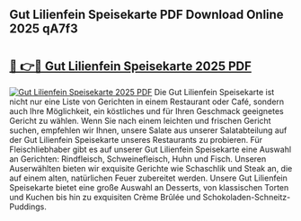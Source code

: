 ## Gut Lilienfein Speisekarte PDF Download Online 2025 qA7f3

# <h2><a href="http://gccyc5.nevu.top/?p=Gut+Lilienfein+Speisekarte">🔗 👉🔴 Gut Lilienfein Speisekarte 2025 PDF</a></h2>

[![Gut Lilienfein Speisekarte 2025 PDF](https://i.imgur.com/dBaPXMq.png)](http://gccyc5.nevu.top/?p=Gut+Lilienfein+Speisekarte)
Die Gut Lilienfein Speisekarte ist nicht nur eine Liste von Gerichten in einem Restaurant oder Café, sondern auch Ihre Möglichkeit, ein köstliches und für Ihren Geschmack geeignetes Gericht zu wählen. Wenn Sie nach einem leichten und frischen Gericht suchen, empfehlen wir Ihnen, unsere Salate aus unserer Salatabteilung auf der Gut Lilienfein Speisekarte unseres Restaurants zu probieren. Für Fleischliebhaber gibt es auf unserer Gut Lilienfein Speisekarte eine Auswahl an Gerichten: Rindfleisch, Schweinefleisch, Huhn und Fisch. Unseren Auserwählten bieten wir exquisite Gerichte wie Schaschlik und Steak an, die auf einem alten, natürlichen Feuer zubereitet werden. Unsere Gut Lilienfein Speisekarte bietet eine große Auswahl an Desserts, von klassischen Torten und Kuchen bis hin zu exquisiten Crème Brûlée und Schokoladen-Schneitz-Puddings.
